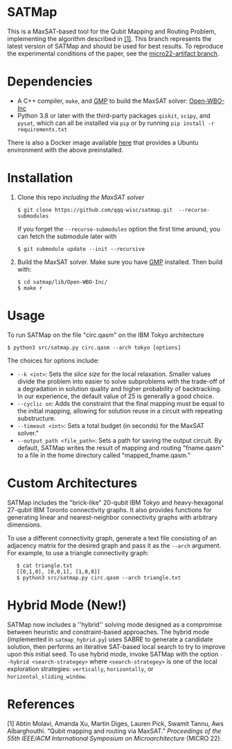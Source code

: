 # SATMap
   This is a MaxSAT-based tool for the Qubit Mapping and Routing Problem, implementing the algorithm described in [[1]](https://pages.cs.wisc.edu/~aws/papers/micro22.pdf). This branch represents the latest version of SATMap and should be used for best results. To reproduce the experimental conditions of the paper, see the [micro22-artifact branch](https://github.com/qqq-wisc/satmap/tree/micro22-artifact).

# Dependencies

+ A C++ compiler, ``make``, and [GMP](https://gmplib.org/) to build the MaxSAT solver: [Open-WBO-Inc](https://github.com/sbjoshi/Open-WBO-Inc)
+ Python 3.8 or later with the third-party packages ``qiskit``, ``scipy``, and ``pysat``, which can all be installed via ``pip`` or by running ``pip install -r requirements.txt``

There is also a Docker image available [here](https://hub.docker.com/repository/docker/abtinm/qmapping) that provides a Ubuntu environment with the above preinstalled.

# Installation
1. Clone this repo *including the MaxSAT solver* 

   ```$ git clone https://github.com/qqq-wisc/satmap.git  --recurse-submodules```
 
    If you forget the ```--recurse-submodules``` option the first time around, you can fetch the submodule later with 

     ```$ git submodule update --init --recursive```

2. Build the MaxSAT solver. Make sure you have [GMP](https://gmplib.org/) installed. Then build with:
    ```
    $ cd satmap/lib/Open-WBO-Inc/
    $ make r
    ```
    
# Usage
To run SATMap on the file "circ.qasm" on the IBM Tokyo architecture
```
$ python3 src/satmap.py circ.qasm --arch tokyo [options]
```
The choices for options include:
+ ``--k <int>``: Sets the *slice size* for the local relaxation. Smaller values divide the problem into easier to solve subproblems with the trade-off of a degradation in solution quality and higher probability of backtracking. In our experience, the default value of 25 is generally a good choice.
+ ``--cyclic on``: Adds the constraint that the final mapping must be equal to the initial mapping, allowing for solution reuse in a circuit with repeating substructure.
+ ``--timeout <int>``: Sets a total budget (in seconds) for the MaxSAT solver."
+ ``--output_path <file_path>``: Sets a path for saving the output circuit. By default, SATMap writes the result of mapping and routing "fname.qasm" to a file in the home directory called "mapped_fname.qasm."

# Custom Architectures
SATMap includes the "brick-like" 20-qubit IBM Tokyo and heavy-hexagonal 27-qubit IBM Toronto connectivity graphs. It also provides functions for generating linear and nearest-neighbor connectivity graphs with arbitrary dimensions. 

To use a different connectivity graph, generate a text file consisting of an adjacency matrix for the desired graph and pass it as the ``--arch`` argument.
For example, to use a triangle connectivity graph:
 ```
    $ cat triangle.txt 
    [[0,1,0], [0,0,1], [1,0,0]]
    $ python3 src/satmap.py circ.qasm --arch triangle.txt
 ```
# Hybrid Mode (New!)
SATMap now includes a ''hybrid'' solving mode designed as a compromise between heuristic and constraint-based approaches. The hybrid mode (implemented in ``satmap_hybrid.py``) uses SABRE to generate a candidate solution, then performs an iterative SAT-based local search to try to improve upon this initial seed. To use hybrid mode, invoke SATMap with the option ``--hybrid <search-strategey>`` where ``<search-strategey>`` is one of the local exploration strategies: ``vertically``, ``horizontally``, or ``horizontal_sliding_window``. 
# References
[1] Abtin Molavi, Amanda Xu, Martin Diges, Lauren Pick, Swamit Tannu, Aws Albarghouthi. “Qubit
mapping and routing via MaxSAT.” *Proceedings of the 55th IEEE/ACM International Symposium
on Microarchitecture* (MICRO 22).
